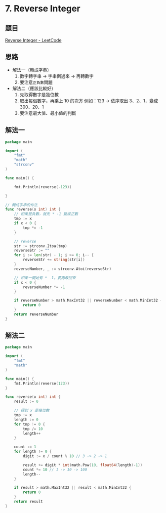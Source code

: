 # 7. Reverse Integer

## 題目

[Reverse Integer - LeetCode](https://leetcode.com/problems/reverse-integer/)

## 思路

- 解法一（轉成字串）
    1. 數字轉字串 → 字串倒過來 → 再轉數字
    2. 要注意`正負數`問題
- 解法二（應該比較好）
    1. 先取得數字是幾位數
    2. 取出每個數字，再乘上 10 的次方
    例如：123 → 依序取出 3、2、1，變成 300、20、1
    3. 要注意最大值、最小值的判斷

## 解法一

```go
package main

import (
	"fmt"
	"math"
	"strconv"
)

func main() {

	fmt.Println(reverse(-123))

}

// 轉成字串的作法
func reverse(x int) int {
	// 如果是負數，就先 * -1 變成正數
	tmp := x
	if x < 0 {
		tmp *= -1
	}

	// reverse
	str := strconv.Itoa(tmp)
	reverseStr := ""
	for i := len(str) - 1; i >= 0; i-- {
		reverseStr += string(str[i])
	}
	reverseNumber, _ := strconv.Atoi(reverseStr)

	// 如果一開始有 * -1，要再改回來
	if x < 0 {
		reverseNumber *= -1
	}

	if reverseNumber > math.MaxInt32 || reverseNumber < math.MinInt32 {
		return 0
	}
	return reverseNumber
}
```

## 解法二

```go
package main

import (
	"fmt"
	"math"
)

func main() {
	fmt.Println(reverse(123))
}

func reverse(x int) int {
	result := 0

	// 得到 x 是幾位數
	tmp := x
	length := 0
	for tmp != 0 {
		tmp /= 10
		length++
	}

	count := 1
	for length != 0 {
		digit := x / count % 10 // 3 -> 2 -> 1

		result += digit * int(math.Pow(10, float64(length)-1))
		count *= 10 // 1 -> 10 -> 100
		length--
	}

	if result > math.MaxInt32 || result < math.MinInt32 {
		return 0
	}
	return result
}
```